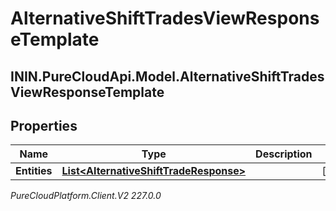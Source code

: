 # AlternativeShiftTradesViewResponseTemplate

## ININ.PureCloudApi.Model.AlternativeShiftTradesViewResponseTemplate

## Properties

|Name | Type | Description | Notes|
|------------ | ------------- | ------------- | -------------|
| **Entities** | [**List&lt;AlternativeShiftTradeResponse&gt;**](AlternativeShiftTradeResponse) |  | [optional] |



_PureCloudPlatform.Client.V2 227.0.0_
